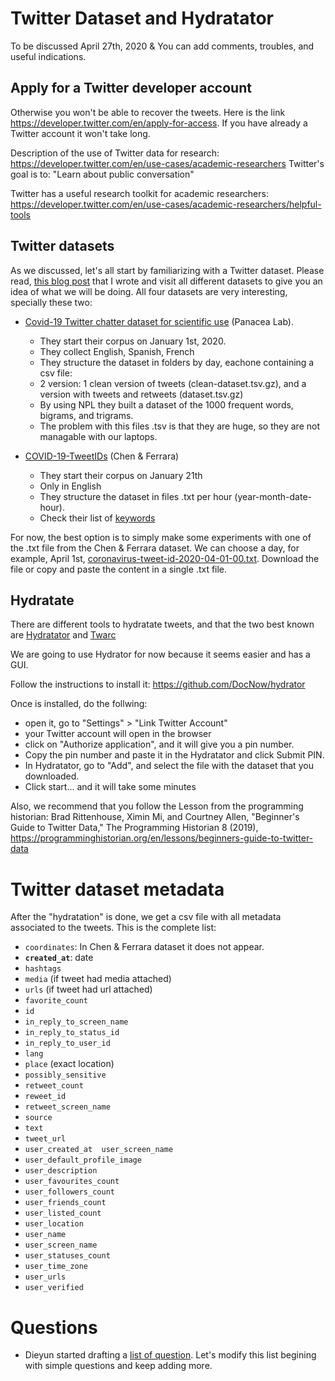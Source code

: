 # Twitter Dataset and Hydratator

To be discussed April 27th, 2020 & You can add comments, troubles, and useful indications.

## Apply for a Twitter developer account

Otherwise you won't be able to recover the tweets. Here is the link <https://developer.twitter.com/en/apply-for-access>. If you have already a Twitter account it won't take long.

Description of the use of Twitter data for research: <https://developer.twitter.com/en/use-cases/academic-researchers>
Twitter's goal is to: "Learn about public conversation"

Twitter has a useful research toolkit for academic researchers: <https://developer.twitter.com/en/use-cases/academic-researchers/helpful-tools>

## Twitter datasets 

As we discussed, let's all start by familiarizing with a Twitter dataset. Please read, [this blog post](https://covid.dh.miami.edu/2020/04/23/mining-twitter-and-covid-19-datasets/) that I wrote and visit all different datasets to give you an idea of what we will be doing. All four datasets are very interesting, specially these two: 

* [Covid-19 Twitter chatter dataset for scientific use](https://github.com/thepanacealab/covid19_twitter) (Panacea Lab).
   * They start their corpus on January 1st, 2020. 
   * They collect English, Spanish, French
   * They structure the dataset in folders by day, eachone containing a csv file: 
    - 2 version: 1 clean version of tweets (clean-dataset.tsv.gz), and a version with tweets and retweets (dataset.tsv.gz)
    - By using NPL they built a dataset of the 1000 frequent words, bigrams, and trigrams.
   * The problem with this files .tsv is that they are huge, so they are not managable with our laptops.
   
* [COVID-19-TweetIDs](https://github.com/echen102/COVID-19-TweetIDs) (Chen & Ferrara)
  * They start their corpus on January 21th
  * Only in English
  * They structure the dataset in files .txt per hour (year-month-date-hour). 
  * Check their list of [keywords](https://github.com/echen102/COVID-19-TweetIDs/blob/master/keywords.txt)

For now, the best option is to simply make some experiments with one of the .txt file from the Chen & Ferrara dataset. We can choose a day, for example, April 1st, [coronavirus-tweet-id-2020-04-01-00.txt](https://github.com/echen102/COVID-19-TweetIDs/blob/master/2020-04/coronavirus-tweet-id-2020-04-01-00.txt). Download the file or copy and paste the content in a single .txt file. 

## Hydratate 

There are different tools to hydratate tweets, and that the two best known are [Hydratator](https://github.com/DocNow/hydrator) and [Twarc](https://github.com/DocNow/twarc)

We are going to use Hydrator for now because it seems easier and has a GUI. 

Follow the instructions to install it: https://github.com/DocNow/hydrator 

Once is installed, do the follwing: 

- open it, go to "Settings" > "Link Twitter Account"
- your Twitter account will open in the browser 
- click on "Authorize application", and it will give you a pin number. 
- Copy the pin number and paste it in the Hydratator and click Submit PIN. 
- In Hydratator, go to "Add", and select the file with the dataset that you downloaded. 
- Click start... and it will take some minutes

Also, we recommend that you follow the Lesson from the programming historian: Brad Rittenhouse, Ximin Mi, and Courtney Allen, "Beginner's Guide to Twitter Data," The Programming Historian 8 (2019), <https://programminghistorian.org/en/lessons/beginners-guide-to-twitter-data> 

# Twitter dataset metadata

After the "hydratation" is done, we get a csv file with all metadata associated to the tweets. This is the complete list: 
* `coordinates`: In Chen & Ferrara dataset it does not appear.
* **`created_at`**:	date
* `hashtags`	
* `media`	(if tweet had media attached)
* `urls`	(if tweet had url attached)
* `favorite_count`	
* `id`
* `in_reply_to_screen_name`	
* `in_reply_to_status_id`	
* `in_reply_to_user_id`	
* `lang`	
* `place`	(exact location)
* `possibly_sensitive`	
* `retweet_count`	
* `reweet_id`	
* `retweet_screen_name`	
* `source`	
* `text`	
* `tweet_url`	
* `user_created_at	user_screen_name`	
* `user_default_profile_image`	
* `user_description`	
* `user_favourites_count`	
* `user_followers_count`	
* `user_friends_count`	
* `user_listed_count`	
* `user_location`
* `user_name`	
* `user_screen_name`	
* `user_statuses_count`	
* `user_time_zone`	
* `user_urls`	
* `user_verified`


# Questions
- Dieyun started drafting a [list of question](https://github.com/dh-miami/narratives_covid19/blob/master/twitter-corpus/questions.md). Let's modify this list begining with simple questions and keep adding more. 



